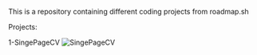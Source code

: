 This is a repository containing different coding projects from roadmap.sh

Projects:

1-SingePageCV
![SingePageCV](https://github.com/Lisa-He/roadmap.sh-projects/tree/main/1-SinglePageCV)



